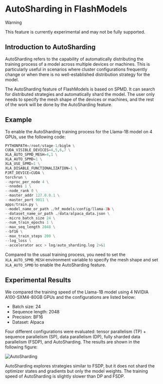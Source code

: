 # AutoSharding in FlashModels

> [!WARNING]
> This feature is currently experimental and may not be fully supported.

## Introduction to AutoSharding

AutoSharding refers to the capability of automatically distributing the training process of a model across multiple devices or machines. This is particularly useful in scenarios where cluster configurations frequently change or when there is no well-established distribution strategy for the model.

The AutoSharding feature of FlashModels is based on SPMD. It can search for distributed strategies and automatically shard the model. The user only needs to specify the mesh shape of the devices or machines, and the rest of the work will be done by the AutoSharding feature.

## Example

To enable the AutoSharding training process for the Llama-1B model on 4 GPUs, use the following code:

```python
PYTHONPATH=/root/stage-1/biglm \
CUDA_VISIBLE_DEVICES=4,5,6,7 \
XLA_AUTO_SPMD_MESH=4,1 \
XLA_AUTO_SPMD=1 \
XLA_USE_SPMD=1 \
XLA_DISABLE_FUNCTIONALIZATION=1 \
PJRT_DEVICE=CUDA \
torchrun \
--nproc_per_node 4 \
--nnodes 1 \
--node_rank 0 \
--master_addr 127.0.0.1 \
--master_port 9011 \
apps/train.py \
--model_name_or_path ./hf_models/config/llama-1b \
--dataset_name_or_path ./data/alpaca_data.json \
--micro_batch_size 24 \
--num_train_epochs 1 \
--max_seq_length 2048 \
--bf16 \
--max_train_steps 200 \
--log_loss \
--accelerator acc > log/auto_sharding.log 2>&1
```

Compared to the usual training process, you need to set the `XLA_AUTO_SPMD_MESH` environment variable to specify the mesh shape and set `XLA_AUTO_SPMD` to enable the AutoSharding feature.

## Experimental Results

We compared the training speed of the Llama-1B model using 4 NVIDIA A100-SXM4-80GB GPUs and the configurations are listed below:

- Batch size: 24
- Sequence length: 2048
- Precision: BF16
- Dataset: Alpaca

Four different configurations were evaluated: tensor parallelism (TP) + sequence parallelism (SP), data parallelism (DP), fully sharded data parallelism (FSDP), and AutoSharding. The results are shown in the following figure:

![AutoSharding](./resources/alpaca-result.png)

AutoSharding explores strategies similar to FSDP, but it does not shard the optimizer states and gradients but only the model weights. The training speed of AutoSharding is slightly slower than DP and FSDP.

